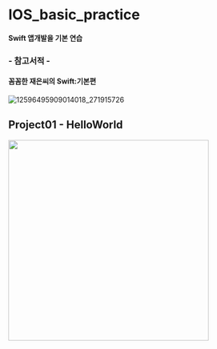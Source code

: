 # IOS_basic_practice

**Swift 앱개발을 기본 연습**

### - 참고서적 - ###
#### 꼼꼼한 재은씨의 Swift:기본편 ####

![12596495909014018_271915726](https://user-images.githubusercontent.com/39197978/50570035-6cfcd600-0dbd-11e9-87ad-0f82026fa0bc.jpg)


## Project01 - HelloWorld ##
<img src="https://user-images.githubusercontent.com/39197978/50571114-bad90480-0de4-11e9-8f3a-e9c6d97d2797.gif" width="400px">

